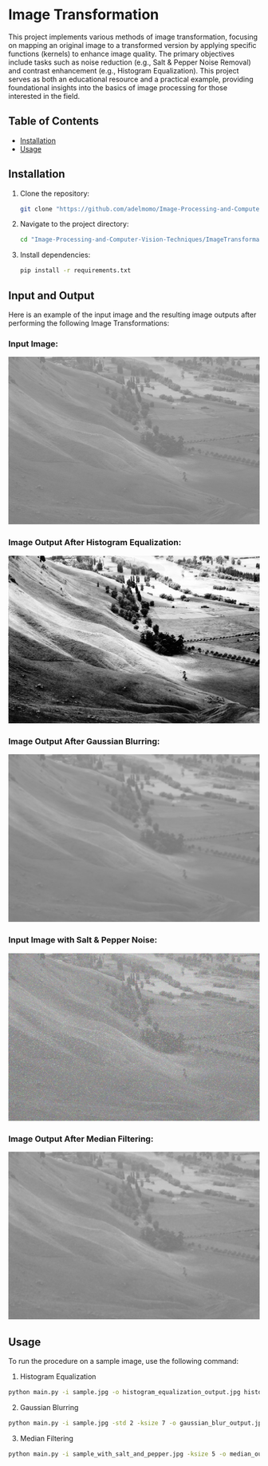 # Image Transformation

This project implements various methods of image transformation, focusing on mapping an original image to a transformed version by applying specific functions (kernels) to enhance image quality. The primary objectives include tasks such as noise reduction (e.g., Salt & Pepper Noise Removal) and contrast enhancement (e.g., Histogram Equalization). This project serves as both an educational resource and a practical example, providing foundational insights into the basics of image processing for those interested in the field.

## Table of Contents

- [Installation](#installation)
- [Usage](#usage)

## Installation

1. Clone the repository:

    ```bash
    git clone "https://github.com/adelmomo/Image-Processing-and-Computer-Vision-Techniques"
    ```

2. Navigate to the project directory:

    ```bash
    cd "Image-Processing-and-Computer-Vision-Techniques/ImageTransformation"
    ```

3. Install dependencies:

    ```bash
    pip install -r requirements.txt
    ```

## Input and Output

Here is an example of the input image and the resulting image outputs after performing the following Image Transformations:

### Input Image:
![Input Image](./sample.jpg)

### Image Output After Histogram Equalization:
![Output Image](./histogram_equalization_output.jpg)

### Image Output After Gaussian Blurring:
![Output Image](./gaussian_blur_output.jpg)

### Input Image with Salt & Pepper Noise:
![Input Image](./sample_with_salt_and_pepper.jpg)

### Image Output After Median Filtering:
![Output Image](./median_output.jpg)

## Usage

To run the procedure on a sample image, use the following command:

1) Histogram Equalization

```bash
python main.py -i sample.jpg -o histogram_equalization_output.jpg histogram
```
2) Gaussian Blurring

```bash
python main.py -i sample.jpg -std 2 -ksize 7 -o gaussian_blur_output.jpg  gaussian
```
3) Median Filtering

```bash
python main.py -i sample_with_salt_and_pepper.jpg -ksize 5 -o median_output.jpg median